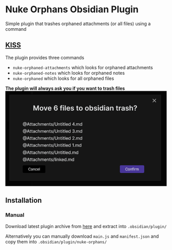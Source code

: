 # Nuke Orphans Obsidian Plugin
Simple plugin that trashes orphaned attachments (or all files) using a command

## [KISS](https://en.wikipedia.org/wiki/KISS_principle)
The plugin provides three commands
- `nuke-orphaned-attachments` which looks for orphaned attachments
- `nuke-orphaned-notes` which looks for orphaned notes
- `nuke-orphaned` which looks for all orphaned files

**The plugin will always ask you if you want to trash files**\
![](screenshot.png)

## Installation
### Manual
Download latest plugin archive from [here](https://github.com/sandorex/nuke-orphans-plugin/releases/latest/download/nuke-orphans.zip) and extract into `.obsidian/plugin/`

Alternatively you can manually download `main.js` and `manifest.json` and copy them into `.obsidian/plugin/nuke-orphans/`
